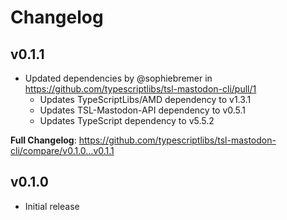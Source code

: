 Changelog
=========



v0.1.1
------

* Updated dependencies by @sophiebremer in https://github.com/typescriptlibs/tsl-mastodon-cli/pull/1
  - Updates TypeScriptLibs/AMD dependency to v1.3.1
  - Updates TSL-Mastodon-API dependency to v0.5.1
  - Updates TypeScript dependency to v5.5.2

**Full Changelog**: https://github.com/typescriptlibs/tsl-mastodon-cli/compare/v0.1.0...v0.1.1



v0.1.0
------

* Initial release
